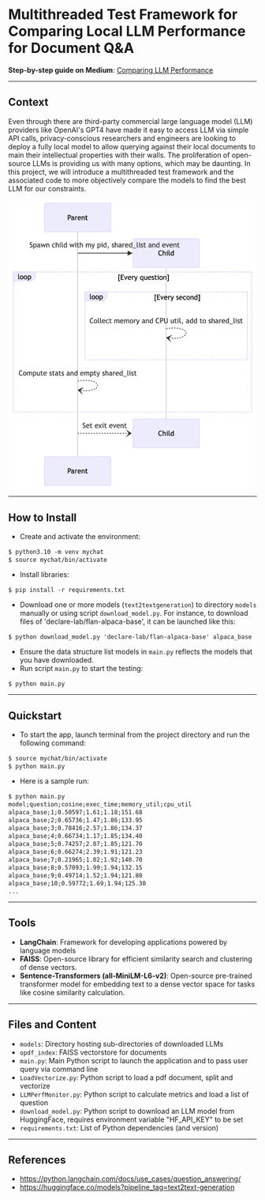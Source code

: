 # Multithreaded Test Framework for Comparing Local LLM Performance for Document Q&A

**Step-by-step guide on Medium**: [Comparing LLM Performance](https://medium.com/@heelara/multi-threaded-framework-for-testing-language-models-for-question-answering-664fdd31b111)
___
## Context
Even through there are third-party commercial large language model (LLM) providers like OpenAI's GPT4 have made it easy to access LLM via simple API calls, privacy-conscious researchers and engineers are looking to deploy a fully local model to allow querying against their local documents to main their intellectual properties with their walls. The proliferation of open-source LLMs is providing us with many options, which may be daunting.
In this project, we will introduce a multithreaded test framework and the associated code to more objectively compare the models to find the best LLM for our constraints.
<br><br>
![Thread Diagram](/assets/thread_diagram.png)
___
## How to Install
- Create and activate the environment:
```
$ python3.10 -m venv mychat
$ source mychat/bin/activate
```
- Install libraries:
```
$ pip install -r requirements.txt
```
- Download one or more models (`text2textgeneration`) to directory `models` manually or using script `download_model.py`. For instance, to download files of 'declare-lab/flan-alpaca-base', it can be launched like this:
```
$ python download_model.py 'declare-lab/flan-alpaca-base' alpaca_base
```
- Ensure the data structure list models in `main.py` reflects the models that you have downloaded.
- Run script `main.py` to start the testing:
```
$ python main.py
```
___
## Quickstart
- To start the app, launch terminal from the project directory and run the following command:
```
$ source mychat/bin/activate
$ python main.py
```
- Here is a sample run:
```
$ python main.py
model;question;cosine;exec_time;memory_util;cpu_util
alpaca_base;1;0.50597;1.61;1.18;151.68
alpaca_base;2;0.65736;1.47;1.86;133.95
alpaca_base;3;0.78416;2.57;1.86;134.37
alpaca_base;4;0.66734;1.17;1.85;134.40
alpaca_base;5;0.74257;2.07;1.85;121.70
alpaca_base;6;0.66274;2.39;1.91;121.23
alpaca_base;7;0.21965;1.02;1.92;140.70
alpaca_base;8;0.57093;1.99;1.94;132.15
alpaca_base;9;0.49714;1.52;1.94;121.80
alpaca_base;10;0.59772;1.69;1.94;125.30
...
```
___
## Tools
- **LangChain**: Framework for developing applications powered by language models
- **FAISS**: Open-source library for efficient similarity search and clustering of dense vectors.
- **Sentence-Transformers (all-MiniLM-L6-v2)**: Open-source pre-trained transformer model for embedding text to a dense vector space for tasks like cosine similarity calculation.

___
## Files and Content
- `models`: Directory hosting sub-directories of downloaded LLMs
- `opdf_index`: FAISS vectorstore for documents
- `main.py`: Main Python script to launch the application and to pass user query via command line
- `LoadVectorize.py`: Python script to load a pdf document, split and vectorize
- `LLMPerfMonitor.py`: Python script to calculate metrics and load a list of question
- `download_model.py`: Python script to download an LLM model from HuggingFace, requires environment variable "HF_API_KEY" to be set
- `requirements.txt`: List of Python dependencies (and version)
___

## References
- https://python.langchain.com/docs/use_cases/question_answering/
- https://huggingface.co/models?pipeline_tag=text2text-generation
